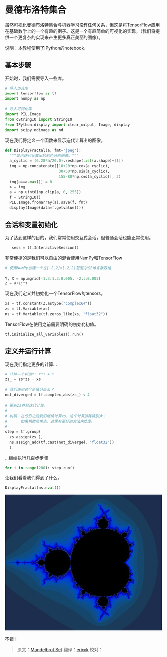 # 曼德布洛特集合 <a class="md-anchor" id="AUTOGENERATED-mandelbrot-set"></a>
虽然可视化曼德布洛特集合与机器学习没有任何关系，但这是将TensorFlow应用在基础数学上的一个有趣的例子。这是一个有趣简单的可视化的实现。（我们将提供一个更复杂的实现来产生更多真正美丽的图像）。

说明：本教程使用了IPython的notebook。

## 基本步骤 <a class="md-anchor" id="AUTOGENERATED-basic-setup"></a>

开始时，我们需要导入一些库。

```python
# 导入仿真库
import tensorflow as tf
import numpy as np

# 导入可视化库
import PIL.Image
from cStringIO import StringIO
from IPython.display import clear_output, Image, display
import scipy.ndimage as nd
```

现在我们将定义一个函数来显示迭代计算出的图像。

```python
def DisplayFractal(a, fmt='jpeg'):
  """显示迭代计算出的彩色分形图像。"""
  a_cyclic = (6.28*a/20.0).reshape(list(a.shape)+[1])
  img = np.concatenate([10+20*np.cos(a_cyclic),
                        30+50*np.sin(a_cyclic),
                        155-80*np.cos(a_cyclic)], 2)
  img[a==a.max()] = 0
  a = img
  a = np.uint8(np.clip(a, 0, 255))
  f = StringIO()
  PIL.Image.fromarray(a).save(f, fmt)
  display(Image(data=f.getvalue()))
```

## 会话和变量初始化 <a class="md-anchor" id="AUTOGENERATED-session-and-variable-initialization"></a>

为了达到这样的目的，我们常常使用交互式会话，但普通会话也能正常使用。

```python
   sess = tf.InteractiveSession()
```

非常便捷的是我们可以自由的混合使用NumPy和TensorFlow

```python
# 使用NumPy创建一个在[-2,2]x[-2,2]范围内的2维复数数组

Y, X = np.mgrid[-1.3:1.3:0.005, -2:1:0.005]
Z = X+1j*Y
```

现在我们定义并初始化一个TensorFlow的tensors。

```python
xs = tf.constant(Z.astype("complex64"))
zs = tf.Variable(xs)
ns = tf.Variable(tf.zeros_like(xs, "float32"))
```

TensorFlow在使用之前需要明确的初始化初值。

```python
tf.initialize_all_variables().run()
```

## 定义并运行计算<a class="md-anchor" id="AUTOGENERATED-defining-and-running-the-computation"></a>

现在我们指定更多的计算...

```python
# 计算一个新值z: z^2 + x
zs_ = zs*zs + xs

# 我们使用这个新值分形么？
not_diverged = tf.complex_abs(zs_) < 4

# 更新zs并且迭代计算。
#
# 说明：在分形之后我们继续计算zs，这个计算消耗特别大！
#      如果稍微简单点，这里有更好的方法来处理。
#
step = tf.group(
  zs.assign(zs_),
  ns.assign_add(tf.cast(not_diverged, "float32"))
  )
```

...继续执行几百步步骤

```python
for i in range(200): step.run()
```

让我们看看我们得到了什么。

```python
DisplayFractal(ns.eval())
```

![jpeg](mandelbrot_output.jpg)


不错！

> 原文：[Mandelbrot Set](http://tensorflow.org/tutorials/mandelbrot/index.md)  翻译：[ericxk](https://github.com/ericxk)  校对：[](https://github.com/)
